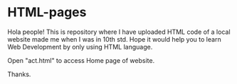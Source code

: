 # HTML-pages
Hola people!
This is repository where I have uploaded HTML code of a local website made me when I was in 10th std. Hope it would help you to learn Web Development by only using HTML language.

Open "act.html" to access Home page of website.

Thanks.
